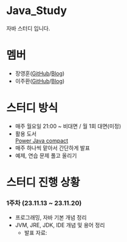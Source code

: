 # Java_Study


자바 스터디 입니다.


# 멤버
* 장영훈(<a href="https://github.com/JangYeonghun">GitHub</a>/<a href="https://blog.naver.com/gnsdudwkd">Blog</a>)
* 이주환(<a href="">GitHub</a>/<a href="">Blog</a>)

# 스터디 방식
* 매주 월요일 21:00 ~ 비대면 / 월 1회 대면(미정)
* 활용 도서<br><a href="[https://product.kyobobook.co.kr/detail/S000061352140](https://www.yes24.com/Product/Goods/59190885)">Power Java compact</a><br><a href=""></a>
* 매주 하나씩 맡아서 간단하게 발표
* 예제, 연습 문제 풀고 올리기


# 스터디 진행 상황
### 1주차 (23.11.13 ~ 23.11.20)
* 프로그래밍, 자바 기본 개념 정리
* JVM, JRE, JDK, IDE 개념 및 용어 정리
  * 발표 자료: 
